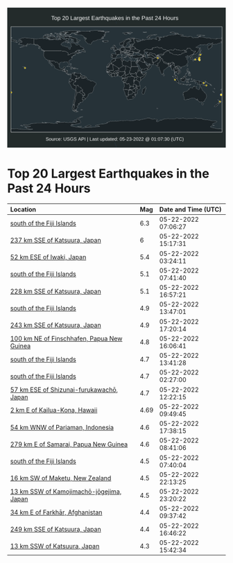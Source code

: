 ![Map](./map.png)

# Top 20 Largest Earthquakes in the Past 24 Hours

| Location | Mag | Date and Time (UTC) |
|:---|:---|:---|
| [south of the Fiji Islands](https://earthquake.usgs.gov/earthquakes/eventpage/us6000hn1e) | 6.3 | 05-22-2022 07:06:27 |
| [237 km SSE of Katsuura, Japan](https://earthquake.usgs.gov/earthquakes/eventpage/us6000hn4d) | 6 | 05-22-2022 15:17:31 |
| [52 km ESE of Iwaki, Japan](https://earthquake.usgs.gov/earthquakes/eventpage/us6000hn0i) | 5.4 | 05-22-2022 03:24:11 |
| [south of the Fiji Islands](https://earthquake.usgs.gov/earthquakes/eventpage/us6000hn2d) | 5.1 | 05-22-2022 07:41:40 |
| [228 km SSE of Katsuura, Japan](https://earthquake.usgs.gov/earthquakes/eventpage/us6000hn4w) | 5.1 | 05-22-2022 16:57:21 |
| [south of the Fiji Islands](https://earthquake.usgs.gov/earthquakes/eventpage/us6000hn42) | 4.9 | 05-22-2022 13:47:01 |
| [243 km SSE of Katsuura, Japan](https://earthquake.usgs.gov/earthquakes/eventpage/us6000hn50) | 4.9 | 05-22-2022 17:20:14 |
| [100 km NE of Finschhafen, Papua New Guinea](https://earthquake.usgs.gov/earthquakes/eventpage/us6000hn4p) | 4.8 | 05-22-2022 16:06:41 |
| [south of the Fiji Islands](https://earthquake.usgs.gov/earthquakes/eventpage/us6000hn41) | 4.7 | 05-22-2022 13:41:28 |
| [south of the Fiji Islands](https://earthquake.usgs.gov/earthquakes/eventpage/us6000hn08) | 4.7 | 05-22-2022 02:27:00 |
| [57 km ESE of Shizunai-furukawachō, Japan](https://earthquake.usgs.gov/earthquakes/eventpage/us6000hn3v) | 4.7 | 05-22-2022 12:22:15 |
| [2 km E of Kailua-Kona, Hawaii](https://earthquake.usgs.gov/earthquakes/eventpage/hv73019747) | 4.69 | 05-22-2022 09:49:45 |
| [54 km WNW of Pariaman, Indonesia](https://earthquake.usgs.gov/earthquakes/eventpage/us6000hn51) | 4.6 | 05-22-2022 17:38:15 |
| [279 km E of Samarai, Papua New Guinea](https://earthquake.usgs.gov/earthquakes/eventpage/us6000hn39) | 4.6 | 05-22-2022 08:41:06 |
| [south of the Fiji Islands](https://earthquake.usgs.gov/earthquakes/eventpage/us6000hn2c) | 4.5 | 05-22-2022 07:40:04 |
| [16 km SW of Maketu, New Zealand](https://earthquake.usgs.gov/earthquakes/eventpage/us6000hn60) | 4.5 | 05-22-2022 22:13:25 |
| [13 km SSW of Kamojimachō-jōgejima, Japan](https://earthquake.usgs.gov/earthquakes/eventpage/us6000hn6b) | 4.5 | 05-22-2022 23:20:22 |
| [34 km E of Farkhār, Afghanistan](https://earthquake.usgs.gov/earthquakes/eventpage/us6000hn2y) | 4.4 | 05-22-2022 09:37:42 |
| [249 km SSE of Katsuura, Japan](https://earthquake.usgs.gov/earthquakes/eventpage/us6000hn4t) | 4.4 | 05-22-2022 16:46:22 |
| [13 km SSW of Katsuura, Japan](https://earthquake.usgs.gov/earthquakes/eventpage/us6000hn4j) | 4.3 | 05-22-2022 15:42:34 |
